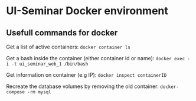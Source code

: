 # UI-Seminar Docker environment

## Usefull commands for docker
Get a list of active containers:
`docker container ls`

Get a bash inside the container (either container id or name):
`docker exec -i -t ui_seminar_web_1 /bin/bash`

Get information on container (e.g IP):
`docker inspect containerID`

Recreate the database volumes by removing the old container:
`docker-compose -rm mysql`